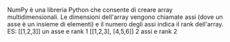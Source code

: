 NumPy è una libreria Python che consente di creare array multidimensionali. 
Le dimensioni dell'array vengono chiamate assi (dove un asse è un insieme di elementi) e il numero degli assi indica il rank dell'array.   
ES: [[1,2,3]] un asse e rank 1            [[1,2,3], [4,5,6]] 2 assi e rank 2

